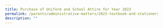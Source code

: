 ```yaml
---
title: Purchase of Uniform and School Attire for Year 2023
permalink: /parents/administrative-matters/2023-textbook-and-stationery-list/
description: ""
---
```

